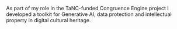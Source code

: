 As part of my role in the TaNC-funded Congruence Engine project I developed  a toolkit for Generative AI, data protection and intellectual property in digital cultural heritage. 
